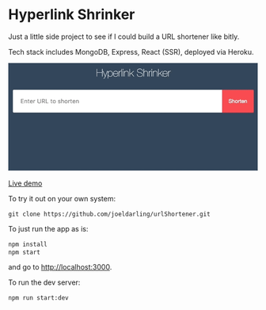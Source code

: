 # Hyperlink Shrinker

Just a little side project to see if I could build a URL shortener like bitly.

Tech stack includes MongoDB, Express, React (SSR), deployed via Heroku. 

![demo](https://github.com/joeldarling/urlShortener/blob/master/hyperlink.gif)

[Live demo](https://hyperlink-shrinker.herokuapp.com/)

To try it out on your own system: 
```
git clone https://github.com/joeldarling/urlShortener.git
```
To just run the app as is:
```
npm install
npm start
```
and go to [http://localhost:3000](http://localhost:3000).

To run the dev server: 
```
npm run start:dev
```
